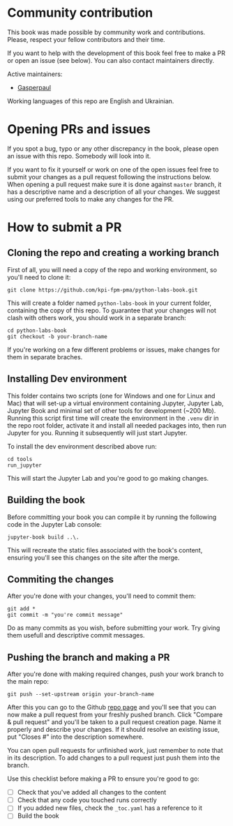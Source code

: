# Community contribution

This book was made possible by community work and contributions. Please, respect your fellow contributors and their time.

If you want to help with the development of this book feel free to make a PR or open an issue (see below). You can also contact maintainers directly.

Active maintainers:

- [Gasperpaul](https://github.com/GasperPaul)

Working languages of this repo are English and Ukrainian.
    
# Opening PRs and issues

If you spot a bug, typo or any other discrepancy in the book, please open an issue with this repo. Somebody will look into it.

If you want to fix it yourself or work on one of the open issues feel free to submit your changes as a pull request following the instructions below. 
When opening a pull request make sure it is done against `master` branch, it has a descriptive name and a description of all your changes.
We suggest using our preferred tools to make any changes for the PR.

# How to submit a PR

## Cloning the repo and creating a working branch

First of all, you will need a copy of the repo and working environment, so you'll need to clone it:
```
git clone https://github.com/kpi-fpm-pma/python-labs-book.git
```

This will create a folder named `python-labs-book` in your current folder, containing the copy of this repo.
To guarantee that your changes will not clash with others work, you should work in a separate branch:
```
cd python-labs-book
git checkout -b your-branch-name
```

If you're working on a few different problems or issues, make changes for them in separate braches.

## Installing Dev environment

This folder contains two scripts (one for Windows and one for Linux and Mac) that will set-up a virtual environment containing Jupyter, Jupyter Lab, Jupyter Book and minimal set of other tools for development (\~200 Mb).
Running this script first time will create the environment in the `.venv` dir in the repo root folder, activate it and install all needed packages into, then run Jupyter for you. 
Running it subsequently will just start Jupyter.

To install the dev environment described above run:
```
cd tools
run_jupyter
```

This will start the Jupyter Lab and you're good to go making changes.

## Building the book

Before committing your book you can compile it by running the following code in the Jupyter Lab console:

```
jupyter-book build ..\.
```

This will recreate the static files associated with the book's content, ensuring you'll see this changes on the site after the merge.

## Commiting the changes

After you're done with your changes, you'll need to commit them:

```
git add *
git commit -m "you're commit message"
```

Do as many commits as you wish, before submitting your work.
Try giving them usefull and descriptive commit messages.

## Pushing the branch and making a PR

After you're done with making required changes, push your work branch to the main repo:
```
git push --set-upstream origin your-branch-name
```

After this you can go to the Github [repo page](https://github.com/kpi-fpm-pma/python-labs-book) and you'll see that you can now make a pull request from your freshly pushed branch.
Click "Compare &amp; pull request" and you'll be taken to a pull request creation page.
Name it properly and describe your changes.
If it should resolve an existing issue, put "Closes #" into the description somewhere.

You can open pull requests for unfinished work, just remember to note that in its description. To add changes to a pull request just push them into the branch. 

Use this checklist before making a PR to ensure you're good to go:
- [ ] Check that you've added all changes to the content
- [ ] Check that any code you touched runs correctly
- [ ] If you added new files, check the `_toc.yaml` has a reference to it
- [ ] Build the book
